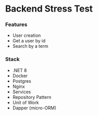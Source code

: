 # Backend Stress Test

### Features

- User creation
- Get a user by id
- Search by a term

### Stack

- .NET 8
- Docker
- Postgres
- Nginx
- Services
- Repository Pattern
- Unit of Work
- Dapper (micro-ORM)
